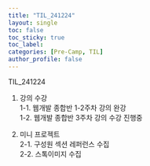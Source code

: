 ```yaml
---
title: "TIL_241224"
layout: single
toc: false
toc_sticky: true
toc_label: 
categories: [Pre-Camp, TIL]
author_profile: false
---
```


TIL_241224

1. 강의 수강<br>
1-1. 웹개발 종합반 1-2주차 강의 완강<br>
1-2. 웹개발 종합반 3주차 강의 수강 진행중

2. 미니 프로젝트<br>
2-1. 구성원 섹션 레퍼런스 수집<br>
2-2. 스톡이미지 수집<br>


